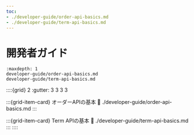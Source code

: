 ```yaml
---
toc:
- ./developer-guide/order-api-basics.md
- ./developer-guide/term-api-basics.md
---
```

# 開発者ガイド

```{toctree}
:maxdepth: 1
developer-guide/order-api-basics.md
developer-guide/term-api-basics.md
```

::::{grid} 2
:gutter: 3 3 3 3

:::{grid-item-card} オーダーAPIの基本
:link: ./developer-guide/order-api-basics.md
:::

:::{grid-item-card} Term APIの基本
:link: ./developer-guide/term-api-basics.md
:::
::::
